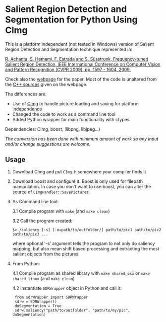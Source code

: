 Salient Region Detection and Segmentation for Python Using CImg
======================================================

This is a platform independent (not tested in Windows) version of Salient Region Detection and Segmentation technique represented in:

[R. Achanta, S. Hemami, F. Estrada and S. Süsstrunk, Frequency-tuned Salient Region Detection, IEEE International Conference on Computer Vision and Pattern Recognition (CVPR 2009), pp. 1597 - 1604, 2009.](http://infoscience.epfl.ch/record/135217/files/1708.pdf)

Check also the [webpage](http://ivrgwww.epfl.ch/supplementary_material/RK_CVPR09/index.html) for the paper. 
Most of the code is unaltered from the [C++ sources](http://ivrgwww.epfl.ch/supplementary_material/RK_CVPR09/SourceCode/SalientRegionDetectorAndSegmenter.zip) given on the webpage. 

The differences are: 
* Use of [CImg](http://cimg.sourceforge.net/) to handle picture loading and saving for platform independence
* Changed the code to work as a command line tool
* Added Python wrapper for main functionality with ctypes

Dependencies: CImg, boost, (libpng, libjpeg...)

*The conversion has been done with minimum amount of work so any input and/or change suggestions are welcome.*

Usage
------------------------------------------------------

1. Download CImg and put `CImg.h` somewhere your compiler finds it

2. Download boost and configure it. Boost is only used for filepath manipulation. In case you don't want to use boost, you can alter the source of `CImgHandler::SavePictures`.

3. As Command line tool:

	3.1 Compile program with `make` (and `make clean`)

	3.2 Call the program created:

	`$>./saliency [-s] [-o=path/to/outfolder/] path/to/pic1 path/to/pic2 path/to/pic3 ...`

	where optional '-s' argument tells the program to not only do saliency mapping, but also mean shift based processing and extracting the most salient objects from the pictures.
	
4. From Python:

	4.1 Compile program as shared library with `make shared_osx` or `make shared_linux` (and `make clean`)
	
	4.2 Instantiate `SDRWrapper` object in Python and call it:
	
		from sdrWrapper import SDRWrapper
		sdrw = SDRWrapper()
		doSegmentation = True
		sdrw.saliency("path/to/outfolder", "path/to/my/pic", doSegmentation)

